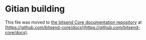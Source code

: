 Gitian building
================

This file was moved to [the bitsend Core documentation repository](https://github.com/bitsend-core/docs/blob/master/gitian-building.md) at [https://github.com/bitsend-core/docs](https://github.com/bitsend-core/docs).
